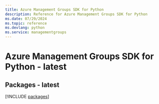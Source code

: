 ```yaml
---
title: Azure Management Groups SDK for Python
description: Reference for Azure Management Groups SDK for Python
ms.date: 07/29/2024
ms.topic: reference
ms.devlang: python
ms.service: managementgroups
---
```

# Azure Management Groups SDK for Python - latest
## Packages - latest
[!INCLUDE [packages](management-groups-index.md)]